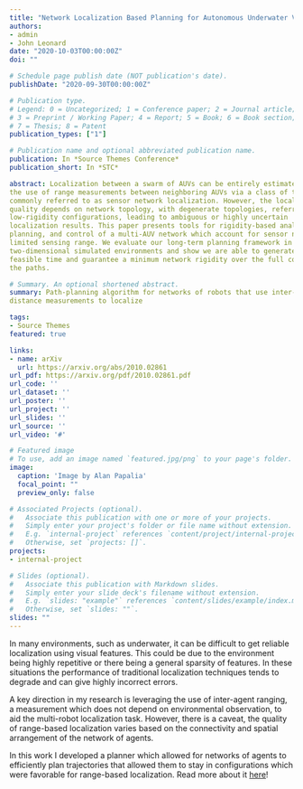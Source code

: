 ```yaml
---
title: "Network Localization Based Planning for Autonomous Underwater Vehicles with Inter-Vehicle Ranging"
authors:
- admin
- John Leonard
date: "2020-10-03T00:00:00Z"
doi: ""

# Schedule page publish date (NOT publication's date).
publishDate: "2020-09-30T00:00:00Z"

# Publication type.
# Legend: 0 = Uncategorized; 1 = Conference paper; 2 = Journal article;
# 3 = Preprint / Working Paper; 4 = Report; 5 = Book; 6 = Book section;
# 7 = Thesis; 8 = Patent
publication_types: ["1"]

# Publication name and optional abbreviated publication name.
publication: In *Source Themes Conference*
publication_short: In *STC*

abstract: Localization between a swarm of AUVs can be entirely estimated through
the use of range measurements between neighboring AUVs via a class of techniques
commonly referred to as sensor network localization. However, the localization
quality depends on network topology, with degenerate topologies, referred to as
low-rigidity configurations, leading to ambiguous or highly uncertain
localization results. This paper presents tools for rigidity-based analysis,
planning, and control of a multi-AUV network which account for sensor noise and
limited sensing range. We evaluate our long-term planning framework in several
two-dimensional simulated environments and show we are able to generate paths in
feasible time and guarantee a minimum network rigidity over the full course of
the paths.

# Summary. An optional shortened abstract.
summary: Path-planning algorithm for networks of robots that use inter-robot
distance measurements to localize

tags:
- Source Themes
featured: true

links:
- name: arXiv
  url: https://arxiv.org/abs/2010.02861
url_pdf: https://arxiv.org/pdf/2010.02861.pdf
url_code: ''
url_dataset: ''
url_poster: ''
url_project: ''
url_slides: ''
url_source: ''
url_video: '#'

# Featured image
# To use, add an image named `featured.jpg/png` to your page's folder.
image:
  caption: 'Image by Alan Papalia'
  focal_point: ""
  preview_only: false

# Associated Projects (optional).
#   Associate this publication with one or more of your projects.
#   Simply enter your project's folder or file name without extension.
#   E.g. `internal-project` references `content/project/internal-project/index.md`.
#   Otherwise, set `projects: []`.
projects:
- internal-project

# Slides (optional).
#   Associate this publication with Markdown slides.
#   Simply enter your slide deck's filename without extension.
#   E.g. `slides: "example"` references `content/slides/example/index.md`.
#   Otherwise, set `slides: ""`.
slides: ""
---
```


In many environments, such as underwater, it can be difficult to get reliable
localization using visual features. This could be due to the environment being highly repetitive or there being a general sparsity of features. In these situations the performance of traditional localization techniques tends to degrade and can give highly incorrect errors.

A key direction in my research is leveraging the use of inter-agent ranging, a
measurement which does not depend on environmental observation, to aid the
multi-robot localization task. However, there is a caveat, the quality of range-based localization varies based on the connectivity and spatial arrangement of the network of agents.

In this work I developed a planner which allowed for networks of agents to
efficiently plan trajectories that allowed them to stay in configurations which
were favorable for range-based localization. Read more about it <a href="https://arxiv.org/abs/2010.02861">
here</a>!



